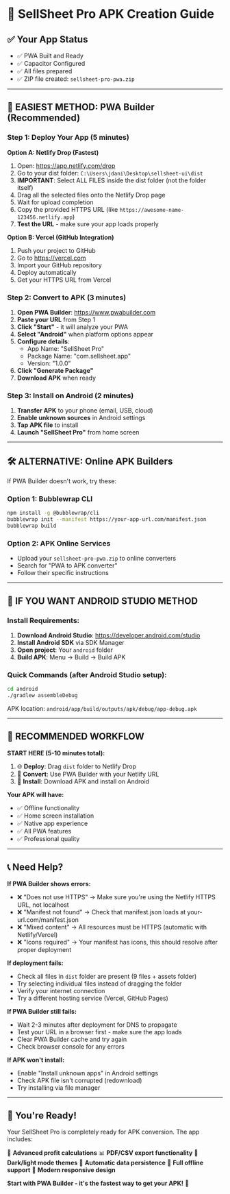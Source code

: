 # 🚀 SellSheet Pro APK Creation Guide

## ✅ **Your App Status**
- ✅ PWA Built and Ready
- ✅ Capacitor Configured  
- ✅ All files prepared
- ✅ ZIP file created: `sellsheet-pro-pwa.zip`

---

## 📱 **EASIEST METHOD: PWA Builder (Recommended)**

### Step 1: Deploy Your App (5 minutes)

**Option A: Netlify Drop (Fastest)**
1. Open: https://app.netlify.com/drop
2. Go to your dist folder: `C:\Users\jdani\Desktop\sellsheet-ui\dist`
3. **IMPORTANT**: Select ALL FILES inside the dist folder (not the folder itself)
4. Drag all the selected files onto the Netlify Drop page
5. Wait for upload completion
6. Copy the provided HTTPS URL (like `https://awesome-name-123456.netlify.app`)
7. **Test the URL** - make sure your app loads properly

**Option B: Vercel (GitHub Integration)**  
1. Push your project to GitHub
2. Go to https://vercel.com
3. Import your GitHub repository
4. Deploy automatically
5. Get your HTTPS URL from Vercel

### Step 2: Convert to APK (3 minutes)

1. **Open PWA Builder**: https://www.pwabuilder.com
2. **Paste your URL** from Step 1
3. **Click "Start"** - it will analyze your PWA
4. **Select "Android"** when platform options appear
5. **Configure details**:
   - App Name: "SellSheet Pro"
   - Package Name: "com.sellsheet.app" 
   - Version: "1.0.0"
6. **Click "Generate Package"**
7. **Download APK** when ready

### Step 3: Install on Android (2 minutes)

1. **Transfer APK** to your phone (email, USB, cloud)
2. **Enable unknown sources** in Android settings
3. **Tap APK file** to install
4. **Launch "SellSheet Pro"** from home screen

---

## 🛠️ **ALTERNATIVE: Online APK Builders**

If PWA Builder doesn't work, try these:

### Option 1: Bubblewrap CLI
```bash
npm install -g @bubblewrap/cli
bubblewrap init --manifest https://your-app-url.com/manifest.json
bubblewrap build
```

### Option 2: APK Online Services
- Upload your `sellsheet-pro-pwa.zip` to online converters
- Search for "PWA to APK converter"
- Follow their specific instructions

---

## 🔧 **IF YOU WANT ANDROID STUDIO METHOD**

### Install Requirements:
1. **Download Android Studio**: https://developer.android.com/studio
2. **Install Android SDK** via SDK Manager
3. **Open project**: Your `android` folder
4. **Build APK**: Menu → Build → Build APK

### Quick Commands (after Android Studio setup):
```bash
cd android
./gradlew assembleDebug
```
APK location: `android/app/build/outputs/apk/debug/app-debug.apk`

---

## 🎯 **RECOMMENDED WORKFLOW**

**START HERE (5-10 minutes total):**

1. 🌐 **Deploy**: Drag `dist` folder to Netlify Drop
2. 🔧 **Convert**: Use PWA Builder with your Netlify URL  
3. 📱 **Install**: Download APK and install on Android

**Your APK will have:**
- ✅ Offline functionality
- ✅ Home screen installation
- ✅ Native app experience  
- ✅ All PWA features
- ✅ Professional quality

---

## 📞 **Need Help?**

**If PWA Builder shows errors:**
- ❌ "Does not use HTTPS" → Make sure you're using the Netlify HTTPS URL, not localhost
- ❌ "Manifest not found" → Check that manifest.json loads at your-url.com/manifest.json
- ❌ "Mixed content" → All resources must be HTTPS (automatic with Netlify/Vercel)
- ❌ "Icons required" → Your manifest has icons, this should resolve after proper deployment

**If deployment fails:**
- Check all files in `dist` folder are present (9 files + assets folder)
- Try selecting individual files instead of dragging the folder
- Verify your internet connection
- Try a different hosting service (Vercel, GitHub Pages)

**If PWA Builder still fails:**
- Wait 2-3 minutes after deployment for DNS to propagate
- Test your URL in a browser first - make sure the app loads
- Clear PWA Builder cache and try again
- Check browser console for any errors

**If APK won't install:**
- Enable "Install unknown apps" in Android settings
- Check APK file isn't corrupted (redownload)
- Try installing via file manager

---

## 🚀 **You're Ready!**

Your SellSheet Pro is completely ready for APK conversion. The app includes:

💼 **Advanced profit calculations**
📊 **PDF/CSV export functionality** 
🌙 **Dark/light mode themes**
💾 **Automatic data persistence**
📱 **Full offline support**
🎨 **Modern responsive design**

**Start with PWA Builder - it's the fastest way to get your APK!** 🎉

